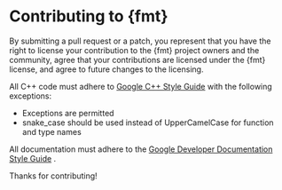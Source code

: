 Contributing to {fmt}
=====================

By submitting a pull request or a patch, you represent that you have the right
to license your contribution to the {fmt} project owners and the community,
agree that your contributions are licensed under the {fmt} license, and agree to
future changes to the licensing.

All C++ code must adhere to [Google C++ Style Guide](
https://google.github.io/styleguide/cppguide.html) with the following
exceptions:

* Exceptions are permitted
* snake_case should be used instead of UpperCamelCase for function and type
  names

All documentation must adhere to
the [Google Developer Documentation Style Guide](https://developers.google.com/style)
.

Thanks for contributing!
